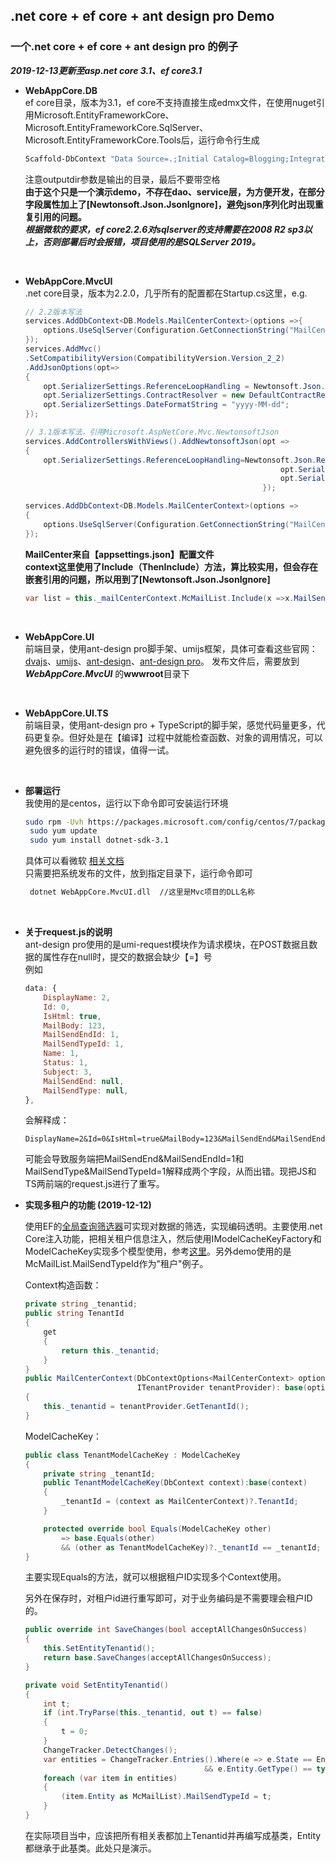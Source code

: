 ﻿## .net core + ef core + ant design pro Demo
### 一个.net core + ef core + ant design pro 的例子

***2019-12-13更新至asp.net core 3.1、ef core3.1***

- **WebAppCore.DB**  
  ef core目录，版本为3.1，ef core不支持直接生成edmx文件，在使用nuget引用Microsoft.EntityFrameworkCore、Microsoft.EntityFrameworkCore.SqlServer、Microsoft.EntityFrameworkCore.Tools后，运行命令行生成
  
    ```bash
    Scaffold-DbContext "Data Source=.;Initial Catalog=Blogging;Integrated Security=True" Microsoft.EntityFrameworkCore.SqlServer -OutputDir Models
    ```
    注意outputdir参数是输出的目录，最后不要带空格  
    **由于这个只是一个演示demo，不存在dao、service层，为方便开发，在部分字段属性加上了[Newtonsoft.Json.JsonIgnore]，避免json序列化时出现重复引用的问题。**  
    ***根据微软的要求，ef core2.2.6对sqlserver的支持需要在2008 R2 sp3以上，否则部署后时会报错，项目使用的是SQLServer 2019。***

&nbsp;

- **WebAppCore.MvcUI**  
    .net core目录，版本为2.2.0，几乎所有的配置都在Startup.cs这里，e.g.
    
    ```C#
	// 2.2版本写法
    services.AddDbContext<DB.Models.MailCenterContext>(options =>{
        options.UseSqlServer(Configuration.GetConnectionString("MailCenter"));
	}); 
	services.AddMvc()
	.SetCompatibilityVersion(CompatibilityVersion.Version_2_2)
	.AddJsonOptions(opt=>
	{
		opt.SerializerSettings.ReferenceLoopHandling = Newtonsoft.Json.ReferenceLoopHandling.Ignore;
		opt.SerializerSettings.ContractResolver = new DefaultContractResolver();
    	opt.SerializerSettings.DateFormatString = "yyyy-MM-dd";
    });
    
    // 3.1版本写法，引用Microsoft.AspNetCore.Mvc.NewtonsoftJson
    services.AddControllersWithViews().AddNewtonsoftJson(opt =>
    { 
        opt.SerializerSettings.ReferenceLoopHandling=Newtonsoft.Json.ReferenceLoopHandling.Ignore;
                                                             opt.SerializerSettings.ContractResolver = new DefaultContractResolver();
                                                             opt.SerializerSettings.DateFormatString = "yyyy-MM-dd";
                                                         });
    
    services.AddDbContext<DB.Models.MailCenterContext>(options =>
    {    
        options.UseSqlServer(Configuration.GetConnectionString("MailCenter"));
    });
    ```
    **MailCenter来自【appsettings.json】配置文件**  
    **context这里使用了Include（ThenInclude）方法，算比较实用，但会存在嵌套引用的问题，所以用到了[Newtonsoft.Json.JsonIgnore]**
    
    ```c#
    var list = this._mailCenterContext.McMailList.Include(x =>x.MailSendEnd).Include(x => x.MailSendType); 
    ```
    

&nbsp;

- **WebAppCore.UI**  
    前端目录，使用ant-design pro脚手架、umijs框架，具体可查看这些官网：[dvajs](https://dvajs.com/)、[umijs](https://umijs.org/zh/)、[ant-design](https://ant.design/index-cn)、[ant-design pro](https://pro.ant.design/index-cn/)。
    发布文件后，需要放到 ***WebAppCore.MvcUI*** 的****wwwroot****目录下

&nbsp;

- **WebAppCore.UI.TS**  
    前端目录，使用ant-design pro + TypeScript的脚手架，感觉代码量更多，代码更复杂。但好处是在【编译】过程中就能检查函数、对象的调用情况，可以避免很多的运行时的错误，值得一试。

&nbsp;

- **部署运行**  
   我使用的是centos，运行以下命令即可安装运行环境
   ```bash
   sudo rpm -Uvh https://packages.microsoft.com/config/centos/7/packages-microsoft-prod.rpm
    sudo yum update 
    sudo yum install dotnet-sdk-3.1
   ```
   具体可以看微软 [相关文档](https://dotnet.microsoft.com/download/linux-package-manager/centos/sdk-current)  
   只需要把系统发布的文件，放到指定目录下，运行命令即可
   
   ```bash
    dotnet WebAppCore.MvcUI.dll  //这里是Mvc项目的DLL名称
   ```

&nbsp;

- **关于request.js的说明**  
    ant-design pro使用的是umi-request模块作为请求模块，在POST数据且数据的属性存在null时，提交的数据会缺少【=】号  
    例如
    ```js
    data: {
        DisplayName: 2,
        Id: 0,
        IsHtml: true,
        MailBody: 123,
        MailSendEndId: 1,
        MailSendTypeId: 1,
        Name: 1,
        Status: 1,
        Subject: 3,
        MailSendEnd: null,
        MailSendType: null,
    },
    ```
    会解释成：
    ```
    DisplayName=2&Id=0&IsHtml=true&MailBody=123&MailSendEnd&MailSendEndId=1&MailSendType&MailSendTypeId=1&Name=1&Status=1&Subject=1
    ```
    可能会导致服务端把MailSendEnd&MailSendEndId=1和MailSendType&MailSendTypeId=1解释成两个字段，从而出错。现把JS和TS两前端的request.js进行了重写。
    
    
    
- **实现多租户的功能 (2019-12-12)**

    使用EF的[全局查询筛选器](https://docs.microsoft.com/zh-cn/ef/core/querying/filters)可实现对数据的筛选，实现编码透明。主要使用.net Core注入功能，把相关租户信息注入，然后使用IModelCacheKeyFactory和ModelCacheKey实现多个模型使用，参考[这里](https://docs.microsoft.com/zh-cn/ef/core/modeling/dynamic-model)。另外demo使用的是McMailList.MailSendTypeId作为"租户"例子。

    Context构造函数：

    ```c#
    private string _tenantid;
    public string TenantId
    {
        get
        {
            return this._tenantid;
        }
    }
    public MailCenterContext(DbContextOptions<MailCenterContext> options, 
                             ITenantProvider tenantProvider): base(options)
    {
        this._tenantid = tenantProvider.GetTenantId(); 
    }
    ```

    ModelCacheKey：

    ```c#
    public class TenantModelCacheKey : ModelCacheKey
    {
        private string _tenantId;
        public TenantModelCacheKey(DbContext context):base(context)
        {
            _tenantId = (context as MailCenterContext)?.TenantId;
        }
    
        protected override bool Equals(ModelCacheKey other)
            => base.Equals(other) 
            && (other as TenantModelCacheKey)?._tenantId == _tenantId;
    }
    ```

    主要实现Equals的方法，就可以根据租户ID实现多个Context使用。

    

    另外在保存时，对租户id进行重写即可，对于业务编码是不需要理会租户ID的。

    ```c#
    public override int SaveChanges(bool acceptAllChangesOnSuccess)
    {
        this.SetEntityTenantid();
        return base.SaveChanges(acceptAllChangesOnSuccess);
    }
    
    private void SetEntityTenantid()
    {
        int t;
        if (int.TryParse(this._tenantid, out t) == false)
        {
            t = 0;
        } 
        ChangeTracker.DetectChanges(); 
        var entities = ChangeTracker.Entries().Where(e => e.State == EntityState.Added 
                                   			&& e.Entity.GetType() == typeof(McMailList));
        foreach (var item in entities)
        {
            (item.Entity as McMailList).MailSendTypeId = t;
        }
    }
    ```

    在实际项目当中，应该把所有相关表都加上Tenantid并再编写成基类，Entity都继承于此基类。此处只是演示。

    